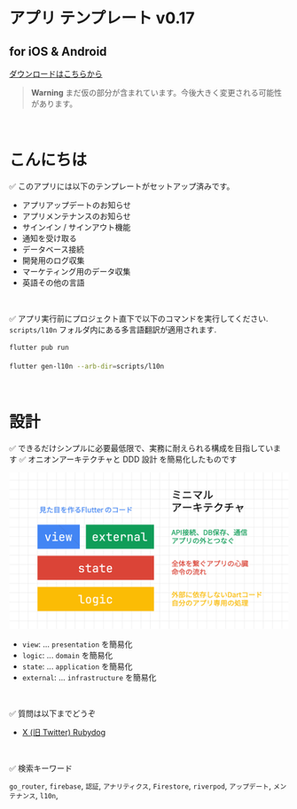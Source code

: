 # アプリ テンプレート v0.17

## for iOS & Android

[ダウンロードはこちらから](https://github.com/rbdog/templates)

> **Warning**
> まだ仮の部分が含まれています。今後大きく変更される可能性があります。

<br />

# こんにちは

✅ このアプリには以下のテンプレートがセットアップ済みです。

- アプリアップデートのお知らせ
- アプリメンテナンスのお知らせ
- サインイン / サインアウト機能
- 通知を受け取る
- データベース接続
- 開発用のログ収集
- マーケティング用のデータ収集
- 英語その他の言語

<br />

✅ アプリ実行前にプロジェクト直下で以下のコマンドを実行してください. `scripts/l10n` フォルダ内にある多言語翻訳が適用されます.

```sh
flutter pub run

flutter gen-l10n --arb-dir=scripts/l10n
```

<br />

# 設計

✅ できるだけシンプルに必要最低限で、実務に耐えられる構成を目指しています
✅ オニオンアーキテクチャと DDD 設計 を簡易化したものです

![image](https://github.com/rbdog/templates/blob/main/docs/static/images/minimal-archit.png?raw=true)

- `view`: ... `presentation` を簡易化
- `logic`: ... `domain` を簡易化
- `state`: ... `application` を簡易化
- `external`: ... `infrastructure` を簡易化

<br />

✅ 質問は以下までどうぞ

- [X (旧 Twitter) Rubydog](https://x.com/rubydog_jp)

<br />

✅ 検索キーワード

`go_router`, `firebase`, `認証`, `アナリティクス`, `Firestore`, `riverpod`, `アップデート`, `メンテナンス`, `l10n`,
